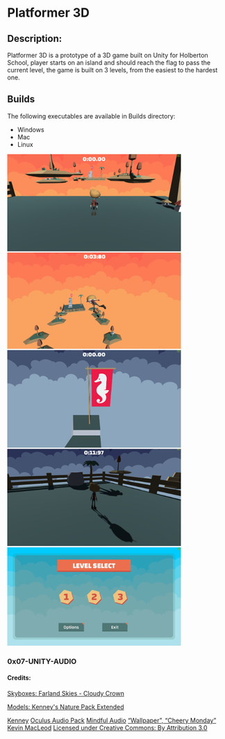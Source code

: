 # Platformer 3D

## Description:
Platformer 3D is a prototype of a 3D game built on Unity for Holberton School, player starts on an island and should reach the flag to pass the current level, the game is built on 3 levels, from the easiest to the hardest one. 

## Builds
The following executables are available in Builds directory:

- Windows
- Mac
- Linux


<p align="left">
  <img src="https://github.com/taiebchaabini/holbertonschool-unity/blob/master/0x08-unity-audio/Assets/Images/platformer_2.png?raw=true" width="400" height="auto" title="Example">
  <img src="https://github.com/taiebchaabini/holbertonschool-unity/blob/master/0x08-unity-audio/Assets/Images/platformer_3.png?raw=true" width="400" height="auto" title="Example">
  <img src="https://github.com/taiebchaabini/holbertonschool-unity/blob/master/0x08-unity-audio/Assets/Images/platformer_4.png?raw=true" width="400" height="auto" title="Example">
  <img src="https://github.com/taiebchaabini/holbertonschool-unity/blob/master/0x08-unity-audio/Assets/Images/platformer_5.png?raw=true" width="400" height="auto" title="Example">
  <img src="https://github.com/taiebchaabini/holbertonschool-unity/blob/master/0x08-unity-audio/Assets/Images/platformer_1.png?raw=true" width="400" height="auto" title="Example">
</p>

### 0x07-UNITY-AUDIO

#### Credits: 

[Skyboxes: Farland Skies - Cloudy Crown](https://assetstore.unity.com/packages/2d/textures-materials/sky/farland-skies-cloudy-crown-60004)

[Models: Kenney's Nature Pack Extended](https://www.kenney.nl/assets/nature-pack-extended) 

[Kenney](https://kenney.nl)
[Oculus Audio Pack](https://developer.oculus.com/downloads/package/oculus-audio-pack-1)
[Mindful Audio](https://mindful-audio.com)
[“Wallpaper”, “Cheery Monday” Kevin MacLeod](incompetech.com)
[Licensed under Creative Commons: By Attribution 3.0](http://creativecommons.org/licenses/by/3.0)
